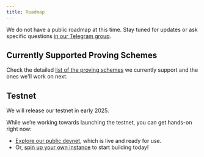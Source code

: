 ```yaml
---
title: Roadmap
---
```


We do not have a public roadmap at this time. Stay tuned for updates or ask specific questions [in our Telegram group](https://t.me/hyle_org).

## Currently Supported Proving Schemes

Check the detailed [list of the proving schemes](../developers/general-doc/supported-proving-schemes.md) we currently support and the ones we'll work on next.

## Testnet

We will release our testnet in early 2025.

While we’re working towards launching the testnet, you can get hands-on right now:  
- [Explore our public devnet](../developers/using-the-cli/connect-to-devnet.md), which is live and ready for use.  
- Or, [spin up your own instance](../developers/using-the-cli/run-devnet.md) to start building today!
